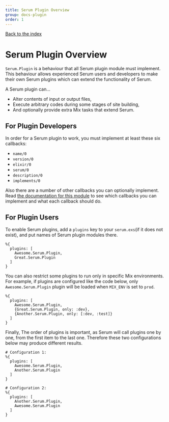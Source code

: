 ```yaml
---
title: Serum Plugin Overview
group: docs-plugin
order: 1
---
```


[Back to the index](%page:docs/index)

# Serum Plugin Overview

`Serum.Plugin` is a behaviour that all Serum plugin module must implement.
This behaviour allows experienced Serum users and developers to make their own
Serum plugins which can extend the functionality of Serum.

A Serum plugin can...

- Alter contents of input or output files,
- Execute arbitrary codes during some stages of site building,
- And optionally provide extra Mix tasks that extend Serum.

## For Plugin Developers

In order for a Serum plugin to work, you must implement at least these
six callbacks:

- `name/0`
- `version/0`
- `elixir/0`
- `serum/0`
- `description/0`
- `implements/0`

Also there are a number of other callbacks you can optionally implement.
Read [the documentation for this
module](https://hexdocs.pm/serum/Serum.Plugin.html#callbacks) to see which
callbacks you can implement and what each callback should do.

## For Plugin Users

To enable Serum plugins, add a `plugins` key to your `serum.exs`(if it does
not exist), and put names of Serum plugin modules there.

```lang-elixir
%{
  plugins: [
    Awesome.Serum.Plugin,
    Great.Serum.Plugin
  ]
}
```

You can also restrict some plugins to run only in specific Mix environments.
For example, if plugins are configured like the code below, only
`Awesome.Serum.Plugin` plugin will be loaded when `MIX_ENV` is set to `prod`.

```lang-elixir
%{
  plugins: [
    Awesome.Serum.Plugin,
    {Great.Serum.Plugin, only: :dev},
    {Another.Serum.Plugin, only: [:dev, :test]}
  ]
}
```

Finally, The order of plugins is important, as Serum will call plugins one by
one, from the first item to the last one. Therefore these two configurations
below may produce different results.

```lang-elixir
# Configuration 1:
%{
  plugins: [
    Awesome.Serum.Plugin,
    Another.Serum.Plugin
  ]
}

# Configuration 2:
%{
  plugins: [
    Another.Serum.Plugin,
    Awesome.Serum.Plugin
  ]
}
```
